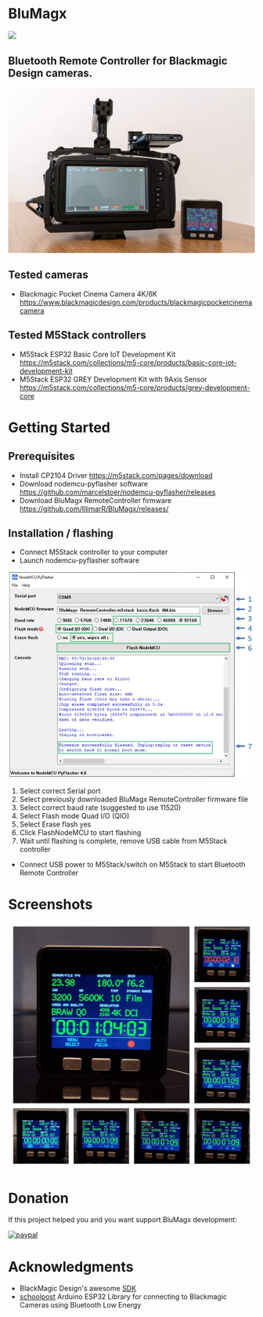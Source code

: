 # BluMagx
![](https://img.shields.io/badge/Version-0.9_beta_1-green.svg)

## Bluetooth Remote Controller for Blackmagic Design cameras.

![Banner](blob/banner.jpg?raw=true)

## Tested cameras
* Blackmagic Pocket Cinema Camera 4K/6K https://www.blackmagicdesign.com/products/blackmagicpocketcinemacamera

## Tested M5Stack controllers
* M5Stack ESP32 Basic Core IoT Development Kit https://m5stack.com/collections/m5-core/products/basic-core-iot-development-kit
* M5Stack ESP32 GREY Development Kit with 9Axis Sensor https://m5stack.com/collections/m5-core/products/grey-development-core

# Getting Started

## Prerequisites
* Install CP2104 Driver https://m5stack.com/pages/download
* Download nodemcu-pyflasher software https://github.com/marcelstoer/nodemcu-pyflasher/releases
* Download BluMagx RemoteController firmware https://github.com/IllimarR/BluMagx/releases/

## Installation / flashing
* Connect M5Stack controller to your computer
* Launch nodemcu-pyflasher software

![Banner](blob/NodeMCU_PyFlasher_screenshot.jpg?raw=true)

1. Select correct Serial port
2. Select previously downloaded BluMagx RemoteController firmware file
3. Select correct baud rate (suggested to use 11520)
4. Select Flash mode Quad I/O (QIO)
5. Select Erase flash yes
6. Click FlashNodeMCU to start flashing
7. Wait until flashing is complete, remove USB cable from M5Stack controller

* Connect USB power to M5Stack/switch on M5Stack to start Bluetooth Remote Controller

# Screenshots
![Banner](blob/screenshots.jpg?raw=true)

# Donation

If this project helped you and you want support BluMagx development:

[![paypal](https://www.paypalobjects.com/en_US/i/btn/btn_donateCC_LG.gif)](https://www.paypal.com/cgi-bin/webscr?cmd=_donations&business=K624NH2CJ7TXQ&item_name=BluMagx+development+donation&currency_code=EUR&source=url)

# Acknowledgments

- BlackMagic Design's awesome [SDK](https://www.blackmagicdesign.com/developer/product/camera)
- [schoolpost](https://github.com/schoolpost/BlueMagic32) Arduino ESP32 Library for connecting to Blackmagic Cameras using Bluetooth Low Energy
